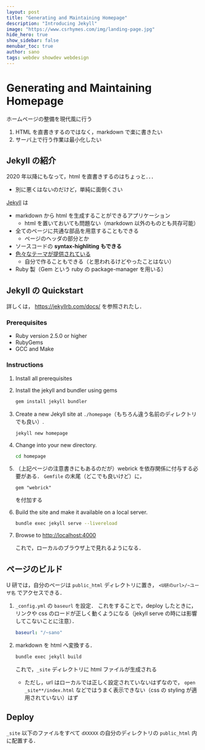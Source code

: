 ```yaml
---
layout: post
title: "Generating and Maintaining Homepage"
description: "Introducing Jekyll"
image: "https://www.csrhymes.com/img/landing-page.jpg"
hide_hero: true
show_sidebar: false
menubar_toc: true
author: sano
tags: webdev showdev webdesign
---
```


# Generating and Maintaining Homepage

ホームページの整備を現代風に行う

1. HTML を直書きするのではなく，markdown で楽に書きたい
2. サーバ上で行う作業は最小化したい

## Jekyll の紹介

2020 年以降にもなって，html を直書きするのはちょっと．．．

- 別に悪くはないのだけど，単純に面倒くさい

[Jekyll](https://jekyllrb.com/) は

- markdown から html を生成することができるアプリケーション
  - html を置いておいても問題ない（markdown 以外のものとも共存可能）
- 全てのページに共通な部品を用意することもできる
  - ページのヘッダの部分とか
- ソースコードの **syntax-highliting もできる**
- [色々なテーマが提供されている](https://jekyllthemes.io/)
  - 自分で作ることもできる（と思われるけどやったことはない）
- Ruby 製（Gem という ruby の package-manager を用いる）

## Jekyll の Quickstart

詳しくは， <https://jekyllrb.com/docs/> を参照されたし．

### Prerequisites

- Ruby version 2.5.0 or higher
- RubyGems
- GCC and Make

### Instructions

1. Install all prerequisites
2. Install the jekyll and bundler using gems

   ```sh
   gem install jekyll bundler
   ```

3. Create a new Jekyll site at `./homepage`（もちろん違う名前のディレクトリでも良い）.

   ```sh
   jekyll new homepage
   ```

4. Change into your new directory.

   ```sh
   cd homepage
   ```

5. （上記ページの注意書きにもあるのだが）webrick を依存関係に付与する必要がある．
   `Gemfile` の末尾（どこでも良いけど）に，

   ```
   gem "webrick"
   ```

   を付加する

6. Build the site and make it available on a local server.

   ```sh
   bundle exec jekyll serve --livereload
   ```

7. Browse to <http://localhost:4000>

   これで，ローカルのブラウザ上で見れるようになる．

## ページのビルド

U 研では，自分のページは `public_html`
ディレクトリに置き， `<U研のurl>/~ユーザ名` でアクセスできる．

1. `_config.yml` の `baseurl` を設定．
   これをすることで，deploy したときに，
   リンクや css のロードが正しく動くようになる（jekyll serve の時には影響してこないことに注意）．

   ```yml
   baseurl: "/~sano"
   ```

2. markdown を html へ変換する．

   ```sh
   bundle exec jekyll build
   ```

   これで，`_site` ディレクトリに html ファイルが生成される

   - ただし，url はローカルでは正しく設定されていないはずなので，
     `open _site**/index.html` などではうまく表示できない（css の styling が適用されていない）はず

## Deploy

`_site` 以下のファイルをすべて `dXXXXX` の自分のディレクトリの `public_html` 内に配置する．
